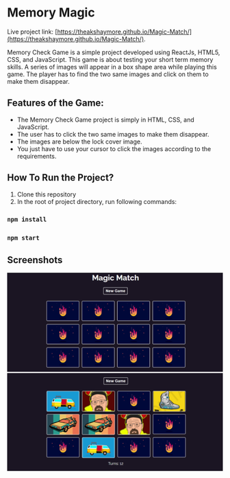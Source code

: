 # Memory Magic

Live project link: [https://theakshaymore.github.io/Magic-Match/](https://theakshaymore.github.io/Magic-Match/).

Memory Check Game is a simple project developed using ReactJs, HTML5, CSS, and JavaScript. This game is about testing your short term memory skills. A series of images will appear in a box shape area while playing this game. The player has to find the two same images and click on them to make them disappear.

## Features of the Game:

- The Memory Check Game project is simply in HTML, CSS, and JavaScript.
- The user has to click the two same images to make them disappear.
- The images are below the lock cover image.
- You just have to use your cursor to click the images according to the requirements.

## How To Run the Project?

1. Clone this repository
2. In the root of project directory, run following commands:

### `npm install`

### `npm start`

## Screenshots

![screenshot](./ss1.png)
![screenshot](./ss2.png)
